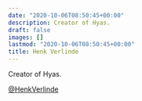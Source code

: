 ```yaml
---
date: "2020-10-06T08:50:45+00:00"
description: Creator of Hyas.
draft: false
images: []
lastmod: "2020-10-06T08:50:45+00:00"
title: Henk Verlinde
---
```


Creator of Hyas.

[@HenkVerlinde](https://twitter.com/henkverlinde)
